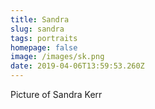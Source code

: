 ```yaml
---
title: Sandra
slug: sandra
tags: portraits
homepage: false
image: /images/sk.png
date: 2019-04-06T13:59:53.260Z
---
```

Picture of Sandra Kerr
